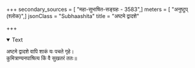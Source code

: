 +++
secondary_sources = [ "महा-सुभाषित-सङ्ग्रहः - 3583",]
meters = [ "अनुष्टुप् (श्लोक)",]
jsonClass = "Subhaashita"
title = "अष्टमे द्वादशे"

+++

<details open><summary>Text</summary>

अष्टमे द्वादशे वापि शाकं यः पचते गृहे।  
कुमित्राण्यनपाश्रित्य किं वै सुखतरं ततः॥
</details>
